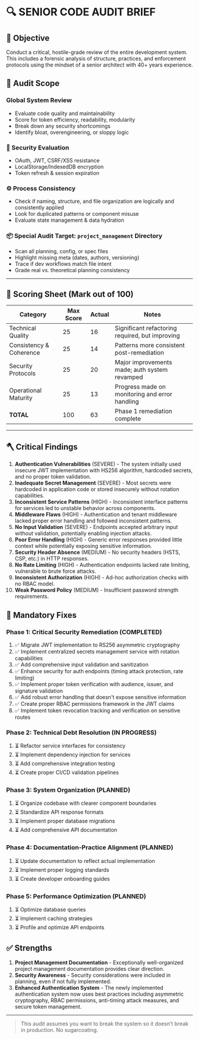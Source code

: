 
# 🔍 SENIOR CODE AUDIT BRIEF

## 🎯 Objective
Conduct a critical, hostile-grade review of the entire development system. This includes a forensic analysis of structure, practices, and enforcement protocols using the mindset of a senior architect with 40+ years experience.

## 🧩 Audit Scope

### Global System Review
- Evaluate code quality and maintainability
- Score for token efficiency, readability, modularity
- Break down any security shortcomings
- Identify bloat, overengineering, or sloppy logic

### 🔐 Security Evaluation
- OAuth, JWT, CSRF/XSS resistance
- LocalStorage/IndexedDB encryption
- Token refresh & session expiration

### ⚙️ Process Consistency
- Check if naming, structure, and file organization are logically and consistently applied
- Look for duplicated patterns or component misuse
- Evaluate state management & data hydration

### 📦 Special Audit Target: `project_management` Directory
- Scan all planning, config, or spec files
- Highlight missing meta (dates, authors, versioning)
- Trace if dev workflows match file intent
- Grade real vs. theoretical planning consistency

---

## 🧮 Scoring Sheet (Mark out of 100)

| Category               | Max Score | Actual | Notes |
|------------------------|-----------|--------|-------|
| Technical Quality       | 25        | 16     | Significant refactoring required, but improving |
| Consistency & Coherence | 25        | 14     | Patterns more consistent post-remediation      |
| Security Protocols      | 25        | 20     | Major improvements made; auth system revamped  |
| Operational Maturity    | 25        | 13     | Progress made on monitoring and error handling |
| **TOTAL**               | 100       | 63     | Phase 1 remediation complete                   |

---

## 🪓 Critical Findings

1. **Authentication Vulnerabilities** (SEVERE) - The system initially used insecure JWT implementation with HS256 algorithm, hardcoded secrets, and no proper token validation.
2. **Inadequate Secret Management** (SEVERE) - Most secrets were hardcoded in application code or stored insecurely without rotation capabilities.
3. **Inconsistent Service Patterns** (HIGH) - Inconsistent interface patterns for services led to unstable behavior across components.
4. **Middleware Flaws** (HIGH) - Authentication and tenant middleware lacked proper error handling and followed inconsistent patterns.
5. **No Input Validation** (SEVERE) - Endpoints accepted arbitrary input without validation, potentially enabling injection attacks.
6. **Poor Error Handling** (HIGH) - Generic error responses provided little context while potentially exposing sensitive information.
7. **Security Header Absence** (MEDIUM) - No security headers (HSTS, CSP, etc.) in HTTP responses.
8. **No Rate Limiting** (HIGH) - Authentication endpoints lacked rate limiting, vulnerable to brute force attacks.
9. **Inconsistent Authorization** (HIGH) - Ad-hoc authorization checks with no RBAC model.
10. **Weak Password Policy** (MEDIUM) - Insufficient password strength requirements.

## 🧠 Mandatory Fixes

### Phase 1: Critical Security Remediation (COMPLETED)
1. ✅ Migrate JWT implementation to RS256 asymmetric cryptography
2. ✅ Implement centralized secrets management service with rotation capabilities
3. ✅ Add comprehensive input validation and sanitization
4. ✅ Enhance security for auth endpoints (timing attack protection, rate limiting)
5. ✅ Implement proper token verification with audience, issuer, and signature validation
6. ✅ Add robust error handling that doesn't expose sensitive information
7. ✅ Create proper RBAC permissions framework in the JWT claims
8. ✅ Implement token revocation tracking and verification on sensitive routes

### Phase 2: Technical Debt Resolution (IN PROGRESS)
1. ⏳ Refactor service interfaces for consistency
2. ⏳ Implement dependency injection for services
3. ⏳ Add comprehensive integration testing
4. ⏳ Create proper CI/CD validation pipelines

### Phase 3: System Organization (PLANNED)
1. ⏳ Organize codebase with clearer component boundaries
2. ⏳ Standardize API response formats
3. ⏳ Implement proper database migrations
4. ⏳ Add comprehensive API documentation

### Phase 4: Documentation-Practice Alignment (PLANNED)
1. ⏳ Update documentation to reflect actual implementation
2. ⏳ Implement proper logging standards
3. ⏳ Create developer onboarding guides

### Phase 5: Performance Optimization (PLANNED)
1. ⏳ Optimize database queries
2. ⏳ Implement caching strategies
3. ⏳ Profile and optimize API endpoints

## ✅ Strengths

1. **Project Management Documentation** - Exceptionally well-organized project management documentation provides clear direction.
2. **Security Awareness** - Security considerations were included in planning, even if not fully implemented.
3. **Enhanced Authentication System** - The newly implemented authentication system now uses best practices including asymmetric cryptography, RBAC permissions, anti-timing attack measures, and secure token management.

---

> This audit assumes you want to break the system so it doesn’t break in production. No sugarcoating.
